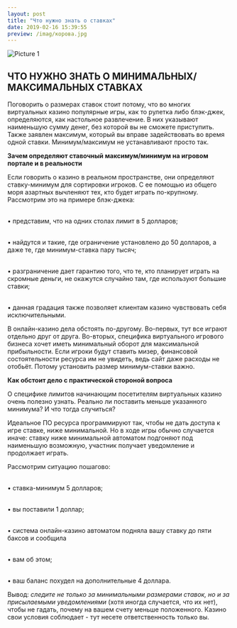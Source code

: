 ```yaml
---
layout: post
title: "Что нужно знать о ставках"
date: 2019-02-16 15:39:55
preview: /imag/корова.jpg
---
```


![Picture 1](/imag/ы.jpg)

## ЧТО НУЖНО ЗНАТЬ О МИНИМАЛЬНЫХ/МАКСИМАЛЬНЫХ СТАВКАХ

Поговорить о размерах ставок стоит потому, что во многих виртуальных казино популярные игры, как то рулетка либо блэк-джек, определяются, как настольное развлечение. В них указывают наименьшую сумму денег, без которой вы не сможете приступить. Также заявлен максимум, который вы вправе задействовать во время одной ставки. Минимум/максимум не устанавливают просто так.

<strong>Зачем определяют ставочный максимум/минимум на игровом портале и в реальности</strong>

Если говорить о казино в реальном пространстве, они определяют ставку-минимум для сортировки игроков. С ее помощью из общего моря азартных вычленяют тех, кто будет играть по-крупному. Рассмотрим это на примере блэк-джека:

<br>•	представим, что на одних столах лимит в 5 долларов;

<br>•	найдутся и такие, где ограничение установлено до 50 долларов, а даже те, где минимум-ставка пару тысяч;

<br>•	разграничение дает гарантию того, что те, кто планирует играть на скромные деньги, не окажутся случайно там, где используют большие ставки;

<br>•	данная градация также позволяет клиентам казино чувствовать себя исключительными. 

В онлайн-казино дела обстоять по-другому. Во-первых, тут все играют отдельно друг от друга. Во-вторых, специфика виртуального игрового бизнеса хочет иметь минимальный оборот для максимальной прибыльности. Если игроки будут ставить мизер, финансовой состоятельности ресурса им не увидеть, ведь сайт даже расходы не отобьёт. Потому установить размер минимум-ставки важно. 

<strong>Как обстоит дело с практической стороной вопроса</strong>

О специфике лимитов начинающим посетителям виртуальных казино очень полезно узнать. Реально ли поставить меньше указанного минимума? И что тогда случиться? 

Идеальное ПО ресурса программируют так, чтобы не дать доступа к игре ставке, ниже минимальной. Но в ходе игры обычно случается иначе: ставку ниже минимальной автоматом подгоняют под наименьшую возможную, участник получает уведомление и продолжает играть. 

Рассмотрим ситуацию пошагово:

<br>•	ставка-минимум 5 долларов;

<br>•	вы поставили 1 доллар;

<br>•	система онлайн-казино автоматом подняла вашу ставку до пяти баксов и сообщила 

<br>•	вам об этом;

<br>•	ваш баланс похудел на дополнительные 4 доллара. 

Вывод: <i>следите не только за минимальными размерами ставок, но и за присылаемыми уведомлениями</i> (хотя иногда случается, что их нет), чтобы не гадать, почему на вашем счету меньше положенного. Казино свои условия соблюдает - тут несете ответственность только вы. 
